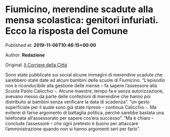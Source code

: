
# Fiumicino, merendine scadute alla mensa scolastica: genitori infuriati. Ecco la risposta del Comune

Published at: **2019-11-06T10:46:15+00:00**

Author: **Redazione**

Original: [Il Corriere della Città](https://www.ilcorrieredellacitta.com/news/fiumicino-merendine-scadute-alla-mensa-scolastica-genitori-infuriati-ecco-la-risposta-del-comune.html)

Sono state pubblicate sui social alcune immagini di merendine scadute che sarebbero state date ad alcuni bambini delle scuole di Fiumicino.
“L’episodio non è riconducibile alla gestione delle mense – fa sapere l’assessore alla Scuola Paolo Calicchio -. Alcune maestre, tempo fa e senza autorizzazione, avevano messo da parte delle confezioni di merendine che hanno poi distribuito ai bambini senza verificare la data di scadenza”.
“un gesto superficiale per il quale sono già state riprese – continua Calicchio -. Ma eviterei di farne argomento di battaglia politica, perché sarebbe bastata una telefonata all’assessorato per sapere cos’era successo”.
“Ma è chiaro – conclude l’assessore – che ogni pretesto è buono per attaccare l’amministrazione quando non si hanno argomenti seri per farlo”.
